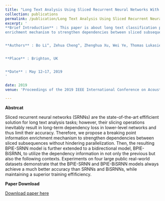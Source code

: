 ```yaml
---
title: "Long Text Analysis Using Sliced Recurrent Neural Networks With Breaking Point Information Enrichment"
collection: publications
permalink: /publication/Long Text Analysis Using Sliced Recurrent Neural Networks With Breaking Point Information Enrichment
excerpt: '
**Brief Introduction** : This paper is about long text classification problem and accepted by ICASSP2019. In this paper, based on SRNN, we propose a breaking point information 
enrichment mechanism to strengthen dependencies between sliced subsequences without hindering parallelization. 


**Authors** : Bo Li^‚ Zehua Cheng^‚ Zhenghua Xu‚ Wei Ye‚ Thomas Lukasiewicz and Shikun Zhang. (^indicates equal contribution)


**Place** : Brighton‚ UK


**Date** : May 12−17, 2019
'

date: 2019
venue: 'Proceedings of the 2019 IEEE International Conference on Acoustics‚ Speech and Signal Processing (ICASSP2019)'

---
```

**Abstrcat**

Sliced recurrent neural networks (SRNNs) are the state-of-the-art effificient solution for long text analysis tasks; however, their slicing operations inevitably result
in long-term dependency loss in lower-level networks and thus limit their accuracy. Therefore, we propose a breaking point information enrichment mechanism to 
strengthen dependencies between sliced subsequences without hindering parallelization. Then, the resulting BPIE-SRNN model is further extended to a bidirectional model,
BPIE-BiSRNN, to utilize the dependency information in not only the previous but also the following contexts. Experiments on four large public real-world datasets 
demonstrate that the BPIE-SRNN and BPIE-BiSRNN models always achieve a much better accuracy than SRNNs and BiSRNNs, while maintaining a superior training effificiency. 


**Paper Download**


[Download paper here](http://deepblue666.github.io/files/Long_Text_Analysis_Using_Sliced_Recurrent_Neural_Networks_With_Breaking_Point_Information_Enrichment.pdf) 
